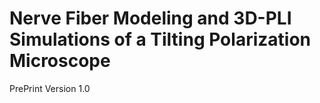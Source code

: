 # Nerve Fiber Modeling and 3D-PLI Simulations of a Tilting Polarization Microscope

PrePrint Version 1.0
